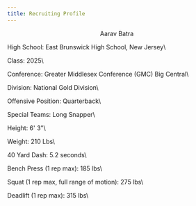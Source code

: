 ```yaml
---
title: Recruiting Profile
---
```

<script defer src='https://static.cloudflareinsights.com/beacon.min.js' data-cf-beacon='{"token": "c7e52d40a1e444ccb2ca2872514944cc"}'></script>

<p style="text-align: center;">Aarav Batra</p>

High School: East Brunswick High School, New Jersey\

Class: 2025\

Conference: Greater Middlesex Conference (GMC) Big Central\

Division: National Gold Division\

Offensive Position: Quarterback\

Special Teams: Long Snapper\

Height: 6' 3"\

Weight: 210 Lbs\

40 Yard Dash: 5.2 seconds\

Bench Press (1 rep max): 185 lbs\

Squat (1 rep max, full range of motion): 275 lbs\

Deadlift (1 rep max): 315 lbs\
